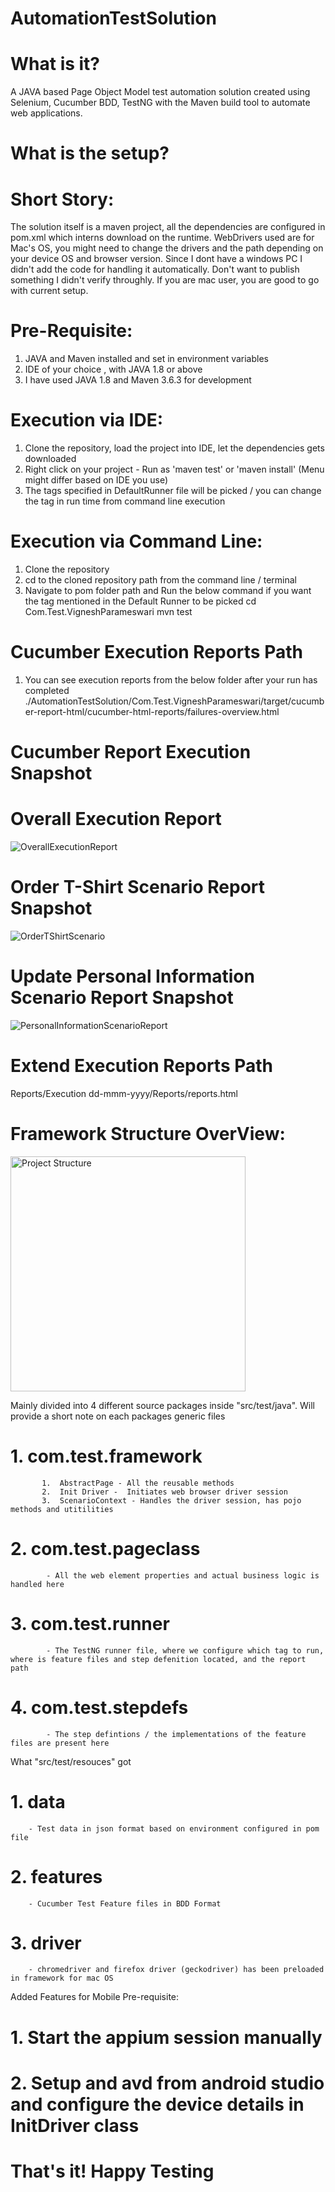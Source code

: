# AutomationTestSolution


# What is it? 
A JAVA based Page Object Model test automation solution created using Selenium, Cucumber BDD, TestNG with the Maven build tool to automate web applications.

# What is the setup?
# Short Story: 
The solution itself is a maven project, all the dependencies are configured in pom.xml which interns download on the runtime. WebDrivers used are for Mac's OS, you might need to change the drivers and the path depending on your device OS and browser version. Since I dont have a windows PC I didn't add the code for handling it automatically. Don't want to publish something I didn't verify throughly. If you are mac user, you are good to go with current setup.

# Pre-Requisite:
1. JAVA and Maven installed and set in environment variables
2. IDE of your choice , with JAVA 1.8 or above 
3. I have used JAVA 1.8 and Maven 3.6.3 for development

# Execution via IDE: 
1. Clone the repository, load the project into IDE, let the dependencies gets downloaded
2. Right click on your project - Run as 'maven test' or 'maven install' (Menu might differ based on IDE you use)
3. The tags specified in DefaultRunner file will be picked / you can change the tag in run time from command line execution 

# Execution via Command Line: 
1. Clone the repository
2. cd to the cloned repository path from the command line / terminal
3. Navigate to pom folder path and Run the below command if you want the tag mentioned in the Default Runner to be picked
       cd Com.Test.VigneshParameswari
       mvn test 

# Cucumber Execution Reports Path
1. You can see execution reports from the below folder after your run has completed
        ./AutomationTestSolution/Com.Test.VigneshParameswari/target/cucumber-report-html/cucumber-html-reports/failures-overview.html


# Cucumber Report Execution Snapshot

# Overall Execution Report
![OverallExecutionReport](https://user-images.githubusercontent.com/30401839/112394506-bb775180-8cf4-11eb-869c-b392f739700e.png)


# Order T-Shirt Scenario Report Snapshot
![OrderTShirtScenario](https://user-images.githubusercontent.com/30401839/112394668-08f3be80-8cf5-11eb-864a-82ed38d015c1.png)


# Update Personal Information Scenario Report Snapshot
![PersonalInformationScenarioReport](https://user-images.githubusercontent.com/30401839/112394593-eb265980-8cf4-11eb-97c7-b966c0d6e888.png)

# Extend Execution Reports Path
Reports/Execution dd-mmm-yyyy/Reports/reports.html

# Framework Structure OverView:
<img width="376" alt="Project Structure" src="https://user-images.githubusercontent.com/30401839/112395035-93d4b900-8cf5-11eb-9319-423fc51c8c33.png">

Mainly divided into 4 different source packages inside "src/test/java". Will provide a short note on each packages generic files
  # 1. com.test.framework 
           1.  AbstractPage - All the reusable methods
           2.  Init Driver -  Initiates web browser driver session
           3.  ScenarioContext - Handles the driver session, has pojo methods and utitilities 
   # 2. com.test.pageclass 
            - All the web element properties and actual business logic is handled here
   # 3. com.test.runner
            - The TestNG runner file, where we configure which tag to run, where is feature files and step defenition located, and the report path
   # 4. com.test.stepdefs
            - The step defintions / the implementations of the feature files are present here
   
What "src/test/resouces" got
  # 1. data
        - Test data in json format based on environment configured in pom file
  # 2. features
        - Cucumber Test Feature files in BDD Format
  # 3. driver 
        - chromedriver and firefox driver (geckodriver) has been preloaded in framework for mac OS


Added Features for Mobile
Pre-requisite:
  # 1. Start the appium session manually
  # 2. Setup and avd from android studio and configure the device details in InitDriver class

# That's it! Happy Testing


